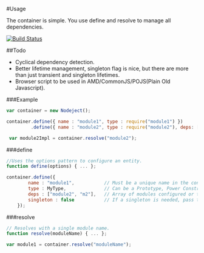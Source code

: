 #Usage

The container is simple.  You use define and resolve to manage all dependencies.

[![Build Status](https://travis-ci.org/LlamaSantos/Nodeject.png?branch=master)](https://travis-ci.org/LlamaSantos/Nodeject)

##Todo
- Cyclical dependency detection.
- Better lifetime management, singleton flag is nice, but there are more than just transient and singleton lifetimes.
- Browser script to be used in AMD/CommonJS/POJS(Plain Old Javascript).

###Example
```JavaScript
var container = new Nodeject();

container.define({ name : "module1", type : require("module1") })
         .define({ name : "module2", type : require("module2"), deps: ["module1"] });

 var module2Impl = container.resolve("module2");
```

###define
```JavaScript
//Uses the options pattern to configure an entity.
function define(options) { ... };

container.define({
        name : "module1",           // Must be a unique name in the container.
        type : MyType,              // Can be a Prototype, Power Constructor, String, or Array
        deps : ["module2", "m2"],   // Array of modules configured or to be configured in the container.
        singleton : false           // If a singleton is needed, pass true, default is false.
    });

```



###resolve
```JavaScript
// Resolves with a single module name.
function resolve(moduleName) { ... };

var module1 = container.resolve("moduleName");
```
